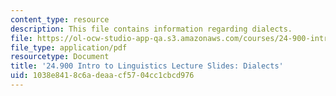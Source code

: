 ```yaml
---
content_type: resource
description: This file contains information regarding dialects.
file: https://ol-ocw-studio-app-qa.s3.amazonaws.com/courses/24-900-introduction-to-linguistics-fall-2012/1038e8418c6adeaacf5704cc1cbcd976_MIT24_900F12_Dialects.pdf
file_type: application/pdf
resourcetype: Document
title: '24.900 Intro to Linguistics Lecture Slides: Dialects'
uid: 1038e841-8c6a-deaa-cf57-04cc1cbcd976
---
```

